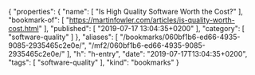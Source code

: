 {
  "properties": {
    "name": [
      "Is High Quality Software Worth the Cost?"
    ],
    "bookmark-of": [
      "https://martinfowler.com/articles/is-quality-worth-cost.html"
    ],
    "published": [
      "2019-07-17 13:04:35+0200"
    ],
    "category": [
      "software-quality"
    ]
  },
  "aliases": [
    "/bookmarks/060bf1b6-ed66-4935-9085-2935465c2e0e/",
    "/mf2/060bf1b6-ed66-4935-9085-2935465c2e0e/"
  ],
  "h": "h-entry",
  "date": "2019-07-17T13:04:35+0200",
  "tags": [
    "software-quality"
  ],
  "kind": "bookmarks"
}

